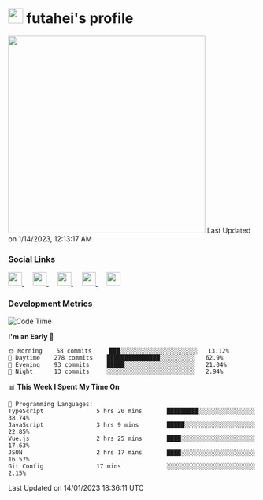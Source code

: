 <h1><img src="https://fonts.gstatic.com/s/e/notoemoji/latest/1f914/512.gif" width="30"/> futahei's profile</h1>
<!--START_SECTION:lapras-card-->
<a href="https://lapras.com/public/M9NU3UQ" target="_blank" rel="noopener noreferrer"><img src="https://lapras-card-generator.vercel.app/api/svg?e=3.42&b=3.57&i=3.17&b1=%23232323&b2=%236d6d6d&i1=%23212121&i2=%23818181&l=ja" width="400" ></a>  
Last Updated on 1/14/2023, 12:13:17 AM
<!--END_SECTION:lapras-card-->

<h3>Social Links</h3>
<p>
  <a href= "https://github.com/futahei">
    <img src="https://img.icons8.com/ios-filled/50/000000/github.svg" width="28px"/>
  </a>
  &emsp;
  <a href= "https://www.youtube.com/channel/UC6cSz5FoLd8ib7Qnncyj-eg">
    <img src="https://img.icons8.com/ios-filled/50/000000/youtube.svg" width="28px"/>
  </a>
  &emsp;
  <a href= "https://twitter.com/kohei_fttk">
    <img src="https://img.icons8.com/ios-filled/50/000000/twitter.svg" width="28px"/>
  </a>
  &emsp;
  <a href= "https://keybase.io/futahei">
    <img src="https://img.icons8.com/ios-filled/50/000000/keybase2.svg" width="28px"/>
  </a>
  &emsp;
  <a href="mailto:kohei_f@cynack.com">
    <img src="https://img.icons8.com/ios-filled/50/000000/email.png" width="28px"/>
  </a>
</p>

<h3>Development Metrics</h3>

<!--START_SECTION:waka-->
![Code Time](http://img.shields.io/badge/Code%20Time-1%2C045%20hrs%2055%20mins-blue)

**I'm an Early 🐤** 

```text
🌞 Morning    58 commits     ███░░░░░░░░░░░░░░░░░░░░░░   13.12% 
🌆 Daytime    278 commits    ███████████████░░░░░░░░░░   62.9% 
🌃 Evening    93 commits     █████░░░░░░░░░░░░░░░░░░░░   21.04% 
🌙 Night      13 commits     ░░░░░░░░░░░░░░░░░░░░░░░░░   2.94%

```


📊 **This Week I Spent My Time On** 

```text
💬 Programming Languages: 
TypeScript               5 hrs 20 mins       █████████░░░░░░░░░░░░░░░░   38.74% 
JavaScript               3 hrs 9 mins        █████░░░░░░░░░░░░░░░░░░░░   22.85% 
Vue.js                   2 hrs 25 mins       ████░░░░░░░░░░░░░░░░░░░░░   17.63% 
JSON                     2 hrs 17 mins       ████░░░░░░░░░░░░░░░░░░░░░   16.57% 
Git Config               17 mins             ░░░░░░░░░░░░░░░░░░░░░░░░░   2.15%

```


 Last Updated on 14/01/2023 18:36:11 UTC
<!--END_SECTION:waka-->
